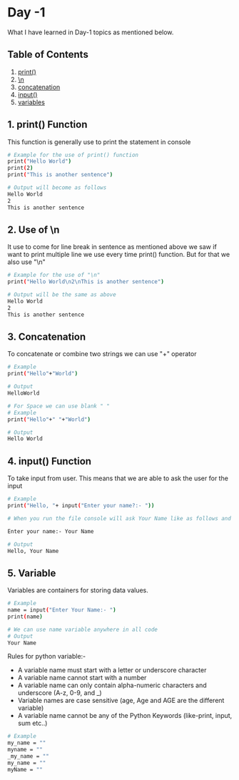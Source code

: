 # Day -1

What I have learned in Day-1 topics as mentioned below.

## Table of Contents
1. [print()](#print)
2. [\n](#\n)
3. [concatenation](#concatenation)
4. [input()](#input)
5. [variables](#variable)



## 1. print() Function
This function is generally use to print the statement in console
```bash
# Example for the use of print() function
print("Hello World")
print(2)
print("This is another sentence")

# Output will become as follows
Hello World
2
This is another sentence
```
## 2. Use of \n
It use to come for line break in sentence as mentioned above we saw if want to print multiple line we use every time print() function. But for that we also use "\n" 
```bash
# Example for the use of "\n"
print("Hello World\n2\nThis is another sentence")

# Output will be the same as above 
Hello World
2
This is another sentence
```

## 3. Concatenation
To concatenate or combine two strings we can use "+" operator
```bash
# Example
print("Hello"+"World")

# Output 
HelloWorld

# For Space we can use blank " " 
# Example
print("Hello"+" "+"World")

# Output 
Hello World
```

## 4. input() Function
To take input from user. This means that we are able to ask the user for the input
```bash
# Example
print("Hello, "+ input("Enter your name?:- "))

# When you run the file console will ask Your Name like as follows and when you enter your name your name will display 

Enter your name:- Your Name 

# Output 
Hello, Your Name
```

## 5. Variable
Variables are containers for storing data values.
```bash
# Example
name = input("Enter Your Name:- ")
print(name)

# We can use name variable anywhere in all code
# Output 
Your Name
```
Rules for python variable:-
- A variable name must start with a letter or underscore character
- A variable name cannot start with a number
- A variable name can only contain alpha-numeric characters and underscore (A-z, 0-9, and _)
- Variable names are case sensitive (age, Age and AGE are the different variable)
- A variable name cannot be any of the Python Keywords (like-print, input, sum etc..)

```bash
# Example
my_name = ""
myname = ""
_my_name = ""
my_name = ""
myName = "" 
```


